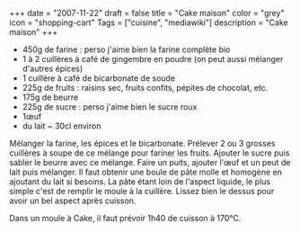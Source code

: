 +++
date = "2007-11-22"
draft = false
title = "Cake maison"
color = "grey"
icon = "shopping-cart"
Tags = ["cuisine", "mediawiki"]
description = "Cake maison"
+++

-   450g de farine : perso j'aime bien la farine complète bio
-   1 à 2 cuillères à café de gingembre en poudre (on peut aussi
    mélanger d'autres épices)
-   1 cuillère à café de bicarbonate de soude
-   225g de fruits : raisins sec, fruits confits, pépites de chocolat,
    etc.
-   175g de beurre
-   225g de sucre : perso j'aime bien le sucre roux
-   1œuf
-   du lait \~ 30cl environ

Mélanger la farine, les épices et le bicarbonate. Prélever 2 ou 3
grosses cuillères à soupe de ce mélange pour fariner les fruits. Ajouter
le sucre puis sabler le beurre avec ce mélange. Faire un puits, ajouter
l'œuf et un peut de lait puis mélanger. Il faut obtenir une boule de
pâte molle et homogène en ajoutant du lait si besoins. La pâte étant
loin de l'aspect liquide, le plus simple c'est de remplir le moule à la
cuillère. Lissez bien le dessus pour avoir un bel aspect après cuisson.

Dans un moule à Cake, il faut prévoir 1h40 de cuisson à 170°C.
